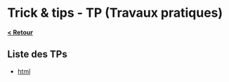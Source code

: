 # Trick & tips - TP (Travaux pratiques)

**[< Retour](../README.md)**

## Liste des TPs

- [html](html/README.md)